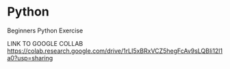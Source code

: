 # Python
Beginners Python Exercise

LINK TO GOOGLE COLLAB
https://colab.research.google.com/drive/1rLI5xBRxVCZ5hegFcAv9sLQBIi12l1a0?usp=sharing
